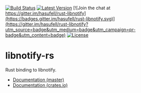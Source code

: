 [![Build Status](https://travis-ci.org/hasufell/rust-libnotify.svg)](https://travis-ci.org/hasufell/rust-libnotify)
[![Latest Version](https://img.shields.io/crates/v/libnotify.svg)](https://crates.io/crates/libnotify)
[![Join the chat at https://gitter.im/hasufell/rust-libnotify](https://badges.gitter.im/hasufell/rust-libnotify.svg)](https://gitter.im/hasufell/rust-libnotify?utm_source=badge&utm_medium=badge&utm_campaign=pr-badge&utm_content=badge)
[![License](https://img.shields.io/github/license/hasufell/rust-libnotify.svg)](https://github.com/hasufell/rust-libnotify)


# libnotify-rs
Rust binding to libnotify.

* [Documentation (master)](https://hasufell.github.io/rust-libnotify/)
* [Documentation (crates.io)](https://docs.rs/crate/libnotify/)
